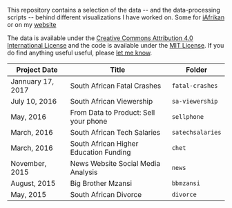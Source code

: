 This repository contains a selection of the data -- and the data-processing scripts -- behind different visualizations I have worked on. Some for [iAfrikan](http://iAfrikan.com) or on my [website](http://vima.co.za)

 The data is available under the [Creative Commons Attribution 4.0 International License](http://creativecommons.org/licenses/by/4.0/) and the code is available under the [MIT License](http://opensource.org/licenses/MIT). If you do find anything useful useful, please [let me know](http://www.vima.co.za/contact/).

Project Date | Title | Folder
---|---------|-------------
Jannuary 17, 2017 | South African Fatal Crashes | `fatal-crashes`
July 10, 2016 | South African Viewership | `sa-viewership`
May, 2016 | From Data to Product: Sell your phone | `sellphone`
March, 2016 | South African Tech Salaries | `satechsalaries`
March, 2016 | South African Higher Education Funding | `chet`
November, 2015 | News Website Social Media Analysis | `news`
August, 2015 | Big Brother Mzansi | `bbmzansi`
May, 2015 | South African Divorce | `divorce`
